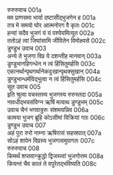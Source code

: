 रुरुरुवाच	001a  
मम प्राणसमा भार्या दष्टासीद्भुजगेन ह	001a  
तत्र मे समयो घोर आत्मनोरग वै कृतः	001c  
हन्यां सदैव भुजगं यं यं पश्येयमित्युत	002a  
ततोऽहं त्वां जिघांसामि जीवितेन विमोक्ष्यसे	002c  
डुण्डुभ उवाच	003   
अन्ये ते भुजगा विप्र ये दशन्तीह मानवान्	003a  
डुण्डुभानहिगन्धेन न त्वं हिंसितुमर्हसि	003c  
एकानर्थान्पृथगर्थानेकदुःखान्पृथक्सुखान्	004a  
डुण्डुभान्धर्मविद्भूत्वा न त्वं हिंसितुमर्हसि	004c  
सूत उवाच	005   
इति श्रुत्वा वचस्तस्य भुजगस्य रुरुस्तदा	005a  
नावधीद्भयसंविग्न ऋषिं मत्वाथ डुण्डुभम्	005c  
उवाच चैनं भगवान्रुरुः संशमयन्निव	006a  
कामया भुजग ब्रूहि कोऽसीमां विक्रियां गतः	006c  
डुण्डुभ उवाच	007  
अहं पुरा रुरो नाम्ना ऋषिरासं सहस्रपात्	007a  
सोऽहं शापेन विप्रस्य भुजगत्वमुपागतः	007c  
रुरुरुवाच	008  
किमर्थं शप्तवान्क्रुद्धो द्विजस्त्वां भुजगोत्तम	008a  
कियन्तं चैव कालं ते वपुरेतद्भविष्यति	008c  

